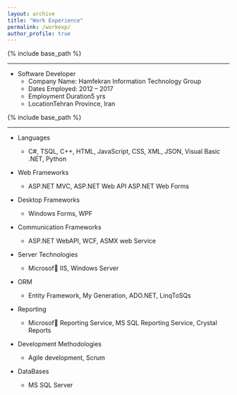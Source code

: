 ```yaml
---
layout: archive
title: "Work Experience"
permalink: /workexp/
author_profile: true
---
```


{% include base_path %}


---

* Software Developer
	* Company Name: Hamfekran Information Technology Group 
	* Dates Employed: 2012 – 2017
	* Employment Duration5 yrs
	* LocationTehran Province, Iran



{% include base_path %}



---

* Languages 
	* C#, TSQL, C++, HTML, JavaScript, CSS, XML, JSON, Visual Basic .NET, Python
  
* Web Frameworks  
	* ASP.NET MVC, ASP.NET Web API ASP.NET Web Forms
  
  
* Desktop Frameworks
 	* Windows Forms, WPF
	
	 
* Communication Frameworks
	* ASP.NET WebAPI, WCF, ASMX web Service
	
	
* Server Technologies
	* Microsof􏰀 IIS, Windows Server
	
* ORM
	* Entity Framework, My Generation, ADO.NET, LinqToSQs
	
		
* Reporting
	* Microsof􏰀 Reporting Service, MS SQL Reporting Service, Crystal Reports
	

* Development Methodologies
	* Agile development, Scrum
	
* DataBases
	* MS SQL Server
  

